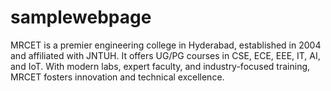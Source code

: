 # samplewebpage
MRCET is a premier engineering college in Hyderabad, established in 2004 and affiliated with JNTUH. It offers UG/PG courses in CSE, ECE, EEE, IT, AI, and IoT. With modern labs, expert faculty, and industry-focused training, MRCET fosters innovation and technical excellence.
